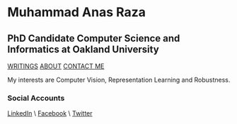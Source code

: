 # Muhammad Anas Raza

## PhD Candidate Computer Science and Informatics at Oakland University

[WRITINGS](writings.md) [ABOUT](about.md) [CONTACT ME](mailto:mraza@oakland.edu)


My interests are Computer Vision, Representation Learning and Robustness. 


### Social Accounts 

[LinkedIn](https://linkedin.com/in/memanasraza) \ [Facebook](https://facebook.com/anas.init) \ [Twitter](https://twitter.com/anas_raza_m) 

